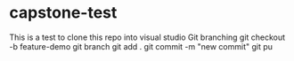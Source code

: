 # capstone-test
This is a test to clone this repo into visual studio
Git branching
git checkout -b feature-demo
git branch 
git add . 
git commit -m "new commit" 
git pu